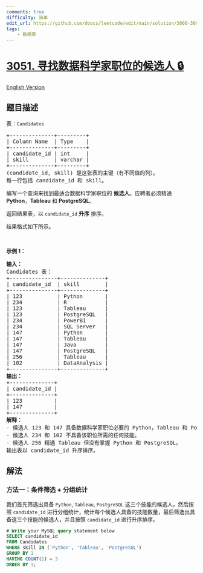```yaml
---
comments: true
difficulty: 简单
edit_url: https://github.com/doocs/leetcode/edit/main/solution/3000-3099/3051.Find%20Candidates%20for%20Data%20Scientist%20Position/README.md
tags:
    - 数据库
---
```


<!-- problem:start -->

# [3051. 寻找数据科学家职位的候选人 🔒](https://leetcode.cn/problems/find-candidates-for-data-scientist-position)

[English Version](/solution/3000-3099/3051.Find%20Candidates%20for%20Data%20Scientist%20Position/README_EN.md)

## 题目描述

<!-- description:start -->

<p>表：<font face="monospace"><code>Candidates</code></font></p>

<pre>
+--------------+---------+ 
| Column Name  | Type    | 
+--------------+---------+ 
| candidate_id | int     | 
| skill        | varchar |
+--------------+---------+
(candidate_id, skill) 是这张表的主键（有不同值的列）。
每一行包括 candidate_id 和 skill。
</pre>

<p>编写一个查询来找到最适合数据科学家职位的 <strong>候选人</strong>。应聘者必须精通 <strong>Python</strong>，<strong>Tableau </strong>和&nbsp;<strong>PostgreSQL</strong>。</p>

<p>返回结果表，以<em>&nbsp;</em><code>candidate_id</code>&nbsp;<strong>升序</strong> 排序。</p>

<p>结果格式如下所示。</p>

<p>&nbsp;</p>

<p><strong class="example">示例 1：</strong></p>

<pre>
<strong>输入：</strong> 
Candidates 表：
+---------------+--------------+
| candidate_id  | skill        | 
+---------------+--------------+
| 123           | Python       |
| 234           | R            | 
| 123           | Tableau      | 
| 123           | PostgreSQL   | 
| 234           | PowerBI      | 
| 234           | SQL Server   | 
| 147           | Python       | 
| 147           | Tableau      | 
| 147           | Java         |
| 147           | PostgreSQL   |
| 256           | Tableau      |
| 102           | DataAnalysis |
+---------------+--------------+
<strong>输出：</strong> 
+--------------+
| candidate_id |  
+--------------+
| 123          |  
| 147          | 
+--------------+
<strong>解释：</strong> 
- 候选人 123 和 147 具备数据科学家职位必要的 Python，Tableau 和 PostgreSQL 技能。
- 候选人 234 和 102 不具备该职位所需的任何技能。
- 候选人 256 精通 Tableau 但没有掌握 Python 和 PostgreSQL。
输出表以 candidate_id 升序排序。
</pre>

<!-- description:end -->

## 解法

<!-- solution:start -->

### 方法一：条件筛选 + 分组统计

我们首先筛选出具备 `Python`, `Tableau`, `PostgreSQL` 这三个技能的候选人，然后按照 `candidate_id` 进行分组统计，统计每个候选人具备的技能数量，最后筛选出具备这三个技能的候选人，并且按照 `candidate_id` 进行升序排序。

<!-- tabs:start -->

```sql
# Write your MySQL query statement below
SELECT candidate_id
FROM Candidates
WHERE skill IN ('Python', 'Tableau', 'PostgreSQL')
GROUP BY 1
HAVING COUNT(1) = 3
ORDER BY 1;
```

<!-- tabs:end -->

<!-- solution:end -->

<!-- problem:end -->
